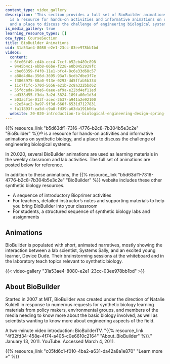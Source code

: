 ```yaml
---
content_type: video_gallery
description: 'This section provides a full set of BioBuilder animations.  BioBuilder
  is a resource for hands-on activities and informative animations on synthetic biology,
  and a place to discuss the challenge of engineering biological systems. '
is_media_gallery: true
learning_resource_types: []
ocw_type: CourseSection
title: BioBuilder Animations
uid: 31a53ae4-8080-e2e1-23cc-03ee978bb1bd
videos:
  content:
  - 6fe06f49-cd4b-ecc4-7ccf-b52eb489c898
  - 9445b4c1-ebb8-06be-f228-e0b0452929fc
  - cbe66359-f4f0-11e1-bfc4-8c6e33d68c57
  - a88d4d0a-356d-3695-93a7-8cdb7dbe3f7e
  - f3863975-80a0-913e-0293-dd5ffab5b334
  - 11c7f1fc-570d-5656-e21b-2c8a322bbd62
  - 55fdcada-80e6-0aee-af9a-e22bd4ef11ed
  - ad338d55-f3da-3a2d-3824-189fa00e1d3d
  - 503acf1e-013f-acec-2637-a941a2e92100
  - c2e54ac2-0a97-9f3d-666f-6531d7127831
  - fa11893f-ea5d-c9a8-fd39-a63da191b0da
  website: 20-020-introduction-to-biological-engineering-design-spring-2009
---
```


{{% resource_link "b5d63df1-7316-4776-b2c8-7b304b5e3c2e" "BioBuilder" %}}® is a resource for hands-on activities and informative animations on synthetic biology, and a place to discuss the challenge of engineering biological systems.

In 20.020, several BioBuilder animations are used as learning materials in the weekly classroom and lab activities. The full set of animations are posted below for reference.

In addition to these animations, the {{% resource_link "b5d63df1-7316-4776-b2c8-7b304b5e3c2e" "BioBuilder" %}} website includes these other synthetic biology resources.

*   A sequence of introductory Bioprimer activities
*   For teachers, detailed instructor’s notes and supporting materials to help you bring BioBuilder into your classroom
*   For students, a structured sequence of synthetic biology labs and assignments

Animations
----------

BioBuilder is populated with short, animated narratives, mostly showing the interaction between a lab scientist, Systems Sally, and an excited young learner, Device Dude. Their brainstorming sessions at the whiteboard and in the laboratory teach topics relevant to synthetic biology.

{{< video-gallery "31a53ae4-8080-e2e1-23cc-03ee978bb1bd" >}}


About BioBuilder
----------------

Started in 2007 at MIT, BioBuilder was created under the direction of Natalie Kuldell in response to numerous requests for synthetic biology learning materials from policy makers, environmental groups, and members of the media needing to know more about the basic biology involved, as well as scientists wanting to know more about engineering aspects of the field.

A two-minute video introduction: BioBuilderTV. "{{% resource_link "4f32fd34-458e-4f74-a405-c0e6610c2164" "About\_BioBuilder" %}}." January 13, 2011. YouTube. Accessed March 4, 2011.

{{% resource_link "c05fd6c1-f010-4ba2-a631-da42a8a1e870" "Learn more »" %}}